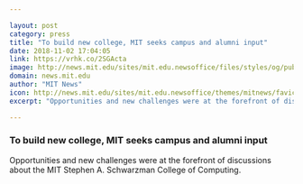 ```yaml
---

layout: post
category: press
title: "To build new college, MIT seeks campus and alumni input"
date: 2018-11-02 17:04:05
link: https://vrhk.co/2SGActa
image: http://news.mit.edu/sites/mit.edu.newsoffice/files/styles/og/public/images/2018/MIT-College-Forums-01.jpg
domain: news.mit.edu
author: "MIT News"
icon: http://news.mit.edu/sites/mit.edu.newsoffice/themes/mitnews/favicon.ico
excerpt: "Opportunities and new challenges were at the forefront of discussions about the MIT Stephen A. Schwarzman College of Computing."

---
```


### To build new college, MIT seeks campus and alumni input

Opportunities and new challenges were at the forefront of discussions about the MIT Stephen A. Schwarzman College of Computing.